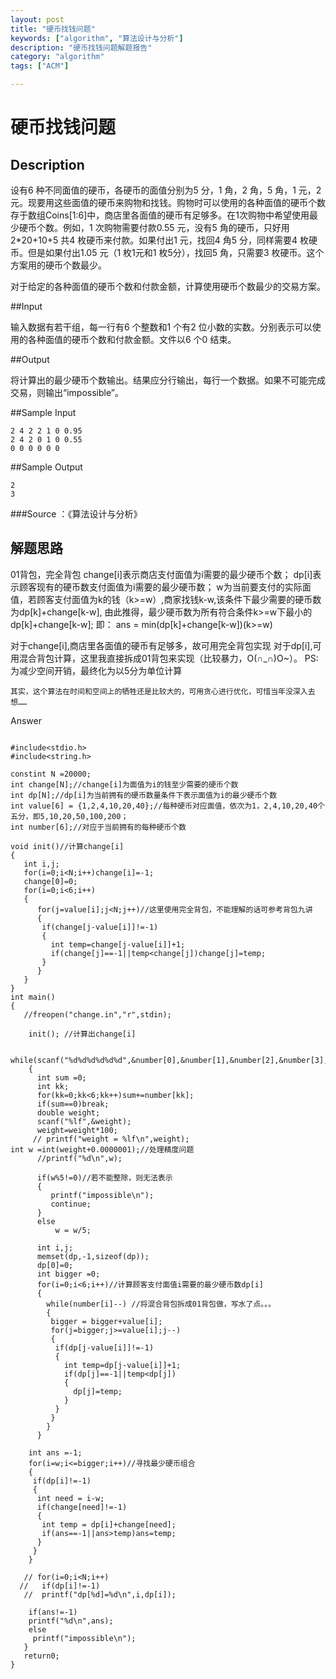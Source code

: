 ```yaml
---
layout: post
title: "硬币找钱问题"
keywords: ["algorithm", "算法设计与分析"]
description: "硬币找钱问题解题报告"
category: "algorithm"
tags: ["ACM"]

---
```

# 硬币找钱问题
## Description
设有6 种不同面值的硬币，各硬币的面值分别为5 分，1 角，2 角，5 角，1 元，2元。现要用这些面值的硬币来购物和找钱。购物时可以使用的各种面值的硬币个数存于数组Coins[1:6]中，商店里各面值的硬币有足够多。在1次购物中希望使用最少硬币个数。例如，1 次购物需要付款0.55 元，没有5 角的硬币，只好用2*20+10+5 共4 枚硬币来付款。如果付出1 元，找回4 角5 分，同样需要4 枚硬币。但是如果付出1.05 元（1 枚1元和1 枚5分），找回5 角，只需要3 枚硬币。这个方案用的硬币个数最少。

对于给定的各种面值的硬币个数和付款金额，计算使用硬币个数最少的交易方案。

##Input

输入数据有若干组，每一行有6 个整数和1 个有2 位小数的实数。分别表示可以使用的各种面值的硬币个数和付款金额。文件以6 个0 结束。

##Output

将计算出的最少硬币个数输出。结果应分行输出，每行一个数据。如果不可能完成交易，则输出“impossible”。

##Sample Input
```
2 4 2 2 1 0 0.95
2 4 2 0 1 0 0.55
0 0 0 0 0 0
``` 

##Sample Output
```
2
3
``` 

###Source ：《算法设计与分析》

## 解题思路
01背包，完全背包
change[i]表示商店支付面值为i需要的最少硬币个数；
dp[i]表示顾客现有的硬币数支付面值为i需要的最少硬币数；
w为当前要支付的实际面值，若顾客支付面值为k的钱（k>=w）,商家找钱k-w,该条件下最少需要的硬币数为dp[k]+change[k-w],
由此推得，最少硬币数为所有符合条件k>=w下最小的dp[k]+change[k-w];
即： ans = min(dp[k]+change[k-w])(k>=w)

对于change[i],商店里各面值的硬币有足够多，故可用完全背包实现
对于dp[i],可用混合背包计算，这里我直接拆成01背包来实现（比较暴力，O(∩_∩)O~）。
PS:为减少空间开销，最终化为以5分为单位计算

    其实，这个算法在时间和空间上的牺牲还是比较大的，可用贪心进行优化，可惜当年没深入去想……

Answer

```

#include<stdio.h>
#include<string.h>

constint N =20000;
int change[N];//change[i]为面值为i的钱至少需要的硬币个数
int dp[N];//dp[i]为当前拥有的硬币数量条件下表示面值为i的最少硬币个数
int value[6] = {1,2,4,10,20,40};//每种硬币对应面值，依次为1，2,4,10,20,40个五分，即5,10,20,50,100,200；
int number[6];//对应于当前拥有的每种硬币个数

void init()//计算change[i]
{
   int i,j;
   for(i=0;i<N;i++)change[i]=-1;
   change[0]=0;
   for(i=0;i<6;i++)
   {
      for(j=value[i];j<N;j++)//这里使用完全背包，不能理解的话可参考背包九讲
      {
       if(change[j-value[i]]!=-1)
       {
         int temp=change[j-value[i]]+1;
         if(change[j]==-1||temp<change[j])change[j]=temp;
       }
      }
   }
}
int main()
{
   //freopen("change.in","r",stdin);
   
    init(); //计算出change[i]
 
    while(scanf("%d%d%d%d%d%d",&number[0],&number[1],&number[2],&number[3],&number[4],&number[5])!=EOF)
    {
      int sum =0;
      int kk;
      for(kk=0;kk<6;kk++)sum+=number[kk];
      if(sum==0)break;
      double weight;
      scanf("%lf",&weight);
      weight=weight*100;
     // printf("weight = %lf\n",weight);
int w =int(weight+0.0000001);//处理精度问题
      //printf("%d\n",w);

      if(w%5!=0)//若不能整除，则无法表示
      {
         printf("impossible\n");
         continue;
      }
      else
          w = w/5;
     
      int i,j;
      memset(dp,-1,sizeof(dp));
      dp[0]=0;
      int bigger =0;
      for(i=0;i<6;i++)//计算顾客支付面值i需要的最少硬币数dp[i]
      {
        while(number[i]--) //将混合背包拆成01背包做，写水了点。。。
        {
         bigger = bigger+value[i];
         for(j=bigger;j>=value[i];j--)
         {
          if(dp[j-value[i]]!=-1)
          {
            int temp=dp[j-value[i]]+1;
            if(dp[j]==-1||temp<dp[j])
            {
              dp[j]=temp;
            }
          }
         }
        }
      }
 
    int ans =-1;
    for(i=w;i<=bigger;i++)//寻找最少硬币组合
    {
     if(dp[i]!=-1)
     {
      int need = i-w;
      if(change[need]!=-1)
      {
       int temp = dp[i]+change[need];
       if(ans==-1||ans>temp)ans=temp;
      }
     }
    }

   // for(i=0;i<N;i++)
  //   if(dp[i]!=-1)
   //  printf("dp[%d]=%d\n",i,dp[i]);

    if(ans!=-1)
    printf("%d\n",ans);
    else
     printf("impossible\n");
   }
   return0;
}

```


